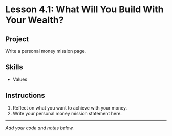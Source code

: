 # Lesson 4.1: What Will You Build With Your Wealth?

## Project
Write a personal money mission page.

## Skills
- Values

## Instructions
1. Reflect on what you want to achieve with your money.
2. Write your personal money mission statement here.

---

*Add your code and notes below.*
